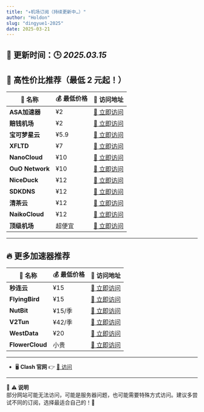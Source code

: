 ```yaml
---
title: "✈️机场订阅（持续更新中…）"
author: "Holdon"
slug: "dingyue1-2025"
date: 2025-03-21
---
```

🔄 **更新时间**：🕒 *2025.03.15* 
---

## 🌟 **高性价比推荐（最低 2 元起！）**  

| 🔹 **名称** | 💰 **最低价格** | 🔗 **访问地址** |
|------------|---------------|----------------|
| **ASA加速器** | ¥2 | [🔗 立即访问](https://aeda2.asa.lol/#/login) |
| **赔钱机场** | ¥2 | [🔗 立即访问](https://xn--mes358aby2apfg.com/#/plan) |
| **宝可梦星云** | ¥5.9 | [🔗 立即访问](https://web2.52pokemon.cc/dashboard) |
| **XFLTD** | ¥7 | [🔗 立即访问](https://xfltd.org/#/stage/buysubs) |
| **NanoCloud** | ¥10 | [🔗 立即访问](https://cloud.360buyimg.men/app/plan) |
| **OuO Network** | ¥10 | [🔗 立即访问](https://login.ouonetwork.com/shop) |
| **NiceDuck** | ¥12 | [🔗 立即访问](https://my.niceduck.io/plan) |
| **SDKDNS** | ¥12 | [🔗 立即访问](https://zxenu.sdkdns.cc/login) |
| **清茶云** | ¥12 | [🔗 立即访问](https://qcyun.top/plan) |
| **NaikoCloud** | ¥12 | [🔗 立即访问](https://naiko.cloud/auth/login) |
| **顶级机场** | 超便宜 | [🔗 立即访问](https://xn--mes358a9urctx.com/#/plan) |

---

## 🔥 **更多加速器推荐**  

| 🔹 **名称** | 💰 **最低价格** | 🔗 **访问地址** |
|------------|---------------|----------------|
| **秒连云** | ¥15 | [🔗 立即访问](https://mly01.miaolianyun.my/#/dashboard) |
| **FlyingBird** | ¥15 | [🔗 立即访问](https://a01.fbaffa01.cc/auth/login) |
| **NutBit** | ¥15/季 | [🔗 立即访问](https://www.nutbit.net/#/dashboard) |
| **V2Tun** | ¥42/季 | [🔗 立即访问](https://cp.v2-tun.com/cart.php) |
| **WestData** | ¥20 | [🔗 立即访问](https://wd-gold.com/cart.php) |
| **FlowerCloud** | 小贵 | [🔗 立即访问](https://flowercloud.net/cart.php) |

---
- 🖥️ **Clash 官网** 👉 [🔗 访问](https://www.clashverge.dev/)
---

📌 **⚠️ 说明**  
部分网站可能无法访问，可能是服务器问题，也可能需要特殊方式访问。建议多尝试不同的订阅，选择最适合自己的！🚀  

